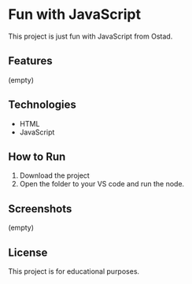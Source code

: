 # Fun with JavaScript

This project is just fun with JavaScript from Ostad.

## Features
(empty)

## Technologies
- HTML
- JavaScript


## How to Run
1. Download the project
2. Open the folder to your VS code and run the node.


## Screenshots

(empty)


## License

This project is for educational purposes.